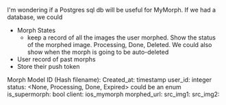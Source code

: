 I'm wondering if a Postgres sql db will be useful for MyMorph.  If we had a database, we could

- Morph States
	- keep a record of all the images the user morphed.  Show the status of the morphed image.  Processing, Done, Deleted.  We could also show when the morph is going to be auto-deleted
- User record of past morphs
- Store their push token


Morph Model
	ID (Hash filename):
	Created_at: timestamp
	user_id: integer
	status: <None, Processing, Done, Expired> could be an enum
	is_supermorph: bool
	client: ios_mymorph
	morphed_url: 
	src_img1: 
	src_img2: 
	


